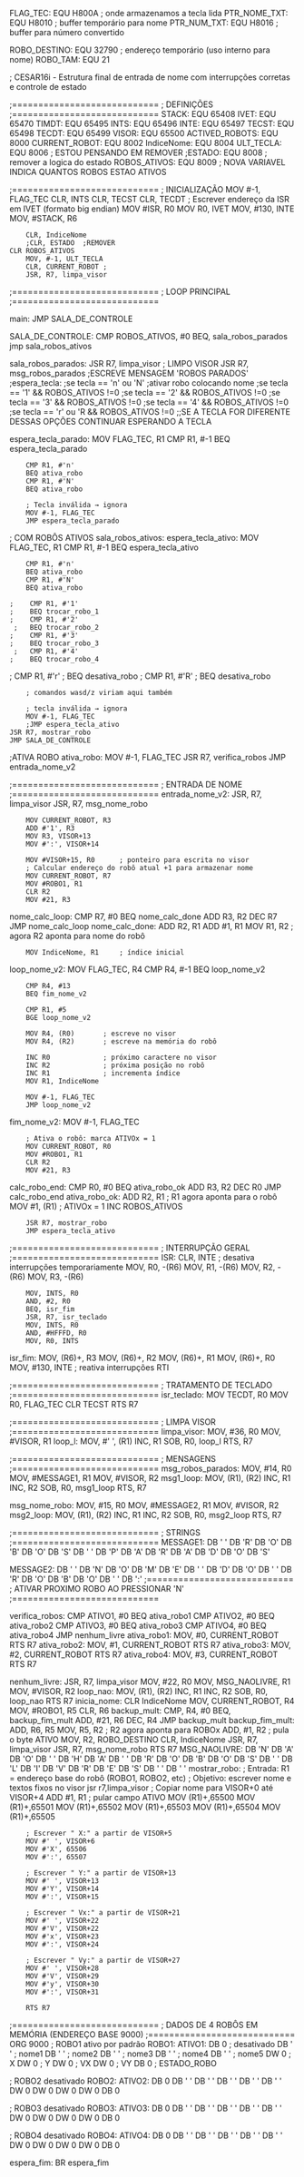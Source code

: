 FLAG_TEC: EQU H800A  ; onde armazenamos a tecla lida
PTR_NOME_TXT:  EQU H8010  ; buffer temporário para nome
PTR_NUM_TXT:   EQU H8016  ; buffer para número convertido

ROBO_DESTINO: EQU 32790  ; endereço temporário (uso interno para nome)
ROBO_TAM: EQU 21

; CESAR16i - Estrutura final de entrada de nome com interrupções corretas e controle de estado

;============================
; DEFINIÇÕES
;============================
STACK:          EQU 65408
IVET:           EQU 65470
TIMDT:          EQU 65495
INTS:           EQU 65496
INTE:           EQU 65497
TECST:          EQU 65498
TECDT:          EQU 65499
VISOR:          EQU 65500
ACTIVED_ROBOTS: EQU 8000
CURRENT_ROBOT:  EQU 8002
IndiceNome:     EQU 8004
ULT_TECLA:      EQU 8006 ; ESTOU PENSANDO EM REMOVER
;ESTADO:         EQU 8008 ; remover a logica do estado
ROBOS_ATIVOS: EQU 8009 ; NOVA VARIAVEL INDICA QUANTOS ROBOS ESTAO ATIVOS

;============================
; INICIALIZAÇÃO
	MOV #-1, FLAG_TEC
        CLR, INTS
        CLR, TECST
        CLR, TECDT
; Escrever endereço da ISR em IVET (formato big endian)
        MOV #ISR, R0
        MOV R0, IVET
        MOV, #130, INTE
        MOV, #STACK, R6

        CLR, IndiceNome
        ;CLR, ESTADO  ;REMOVER
	CLR ROBOS_ATIVOS
        MOV, #-1, ULT_TECLA
        CLR, CURRENT_ROBOT ;
        JSR, R7, limpa_visor

;============================
; LOOP PRINCIPAL
;============================


main:
	JMP SALA_DE_CONTROLE
   
SALA_DE_CONTROLE:
	CMP ROBOS_ATIVOS, #0
        BEQ, sala_robos_parados
	jmp  sala_robos_ativos

sala_robos_parados:
        JSR R7, limpa_visor ; LIMPO VISOR 
        JSR R7, msg_robos_parados ;ESCREVE MENSAGEM 'ROBOS PARADOS'
;espera_tecla:
	;se tecla == 'n' ou 'N'
	;ativar robo colocando nome
	;se tecla == '1'  && ROBOS_ATIVOS !=0
	;se tecla == '2'  && ROBOS_ATIVOS !=0
	;se tecla == '3'  && ROBOS_ATIVOS !=0
	;se tecla == '4' && ROBOS_ATIVOS !=0
	;se tecla == 'r' ou 'R && ROBOS_ATIVOS !=0
	;;SE A TECLA FOR DIFERENTE DESSAS OPÇÕES CONTINUAR ESPERANDO A TECLA

espera_tecla_parado:
        MOV FLAG_TEC, R1
        CMP R1, #-1
        BEQ espera_tecla_parado

        CMP R1, #'n'
        BEQ ativa_robo
        CMP R1, #'N'
        BEQ ativa_robo

        ; Tecla inválida → ignora
        MOV #-1, FLAG_TEC
        JMP espera_tecla_parado

; COM ROBÔS ATIVOS
sala_robos_ativos:
espera_tecla_ativo:
        MOV FLAG_TEC, R1
        CMP R1, #-1
        BEQ espera_tecla_ativo

        CMP R1, #'n'
        BEQ ativa_robo
        CMP R1, #'N'
        BEQ ativa_robo

    ;    CMP R1, #'1'
    ;    BEQ trocar_robo_1
    ;    CMP R1, #'2'
     ;   BEQ trocar_robo_2
    ;    CMP R1, #'3'
    ;    BEQ trocar_robo_3
     ;   CMP R1, #'4'
    ;    BEQ trocar_robo_4

   ;     CMP R1, #'r'
    ;    BEQ desativa_robo
     ;   CMP R1, #'R'
    ;    BEQ desativa_robo

        ; comandos wasd/z viriam aqui também

        ; tecla inválida → ignora
        MOV #-1, FLAG_TEC
        ;JMP espera_tecla_ativo
	JSR R7, mostrar_robo
	JMP SALA_DE_CONTROLE
	


;ATIVA ROBO
ativa_robo:
        MOV #-1, FLAG_TEC
        JSR R7, verifica_robos
        JMP entrada_nome_v2

;============================
; ENTRADA DE NOME
;============================
entrada_nome_v2:
        JSR, R7, limpa_visor
        JSR, R7, msg_nome_robo

        MOV CURRENT_ROBOT, R3
        ADD #'1', R3
        MOV R3, VISOR+13
        MOV #':', VISOR+14

        MOV #VISOR+15, R0      ; ponteiro para escrita no visor
        ; Calcular endereço do robô atual +1 para armazenar nome
        MOV CURRENT_ROBOT, R7
        MOV #ROBO1, R1
        CLR R2
        MOV #21, R3
nome_calc_loop:
        CMP R7, #0
        BEQ nome_calc_done
        ADD R3, R2
        DEC R7
        JMP nome_calc_loop
nome_calc_done:
        ADD R2, R1
        ADD #1, R1
        MOV R1, R2             ; agora R2 aponta para nome do robô

        MOV IndiceNome, R1     ; índice inicial

loop_nome_v2:
        MOV FLAG_TEC, R4
        CMP R4, #-1
        BEQ loop_nome_v2

        CMP R4, #13
        BEQ fim_nome_v2

        CMP R1, #5
        BGE loop_nome_v2

        MOV R4, (R0)       ; escreve no visor
        MOV R4, (R2)       ; escreve na memória do robô

        INC R0             ; próximo caractere no visor
        INC R2             ; próxima posição no robô
        INC R1             ; incrementa índice
        MOV R1, IndiceNome

        MOV #-1, FLAG_TEC
        JMP loop_nome_v2

fim_nome_v2:
        MOV #-1, FLAG_TEC

        ; Ativa o robô: marca ATIVOx = 1
        MOV CURRENT_ROBOT, R0
        MOV #ROBO1, R1
        CLR R2
        MOV #21, R3
calc_robo_end:
        CMP R0, #0
        BEQ ativa_robo_ok
        ADD R3, R2
        DEC R0
        JMP calc_robo_end
ativa_robo_ok:
        ADD R2, R1        ; R1 agora aponta para o robô
        MOV #1, (R1)      ; ATIVOx = 1
        INC ROBOS_ATIVOS

        JSR R7, mostrar_robo
        JMP espera_tecla_ativo

;============================
; INTERRUPÇÃO GERAL
;============================
ISR:
        CLR, INTE  ; desativa interrupções temporariamente
        MOV, R0, -(R6)
        MOV, R1, -(R6)
        MOV, R2, -(R6)
        MOV, R3, -(R6)

        MOV, INTS, R0
        AND, #2, R0
        BEQ, isr_fim
        JSR, R7, isr_teclado
        MOV, INTS, R0
        AND, #HFFFD, R0
        MOV, R0, INTS

isr_fim:
        MOV, (R6)+, R3
        MOV, (R6)+, R2
        MOV, (R6)+, R1
        MOV, (R6)+, R0
        MOV, #130, INTE  ; reativa interrupções
        RTI

;============================
; TRATAMENTO DE TECLADO
;============================
isr_teclado:
        MOV TECDT, R0
        MOV R0, FLAG_TEC
        CLR TECST
        RTS R7


;============================
; LIMPA VISOR
;============================
limpa_visor:
        MOV, #36, R0
        MOV, #VISOR, R1
loop_l:
        MOV, #' ', (R1)
        INC, R1
        SOB, R0, loop_l
        RTS, R7

;============================
; MENSAGENS
;============================
msg_robos_parados:
        MOV, #14, R0
        MOV, #MESSAGE1, R1
        MOV, #VISOR, R2
msg1_loop:
        MOV, (R1), (R2)
        INC, R1
        INC, R2
        SOB, R0, msg1_loop
        RTS, R7

msg_nome_robo:
        MOV, #15, R0
        MOV, #MESSAGE2, R1
        MOV, #VISOR, R2
msg2_loop:
        MOV, (R1), (R2)
        INC, R1
        INC, R2
        SOB, R0, msg2_loop
        RTS, R7

;============================
; STRINGS
;============================
MESSAGE1:
    DB ' '
    DB 'R'
    DB 'O'
    DB 'B'
    DB 'O'
    DB 'S'
    DB ' '
    DB 'P'
    DB 'A'
    DB 'R'
    DB 'A'
    DB 'D'
    DB 'O'
    DB 'S'

MESSAGE2:
    DB ' '
    DB 'N'
    DB 'O'
    DB 'M'
    DB 'E'
    DB ' '
    DB 'D'
    DB 'O'
    DB ' '
    DB 'R'
    DB 'O'
    DB 'B'
    DB 'O'
    DB ' '
    DB ':'
;============================
; ATIVAR PROXIMO ROBO AO PRESSIONAR 'N'
;============================

verifica_robos:
        CMP ATIVO1, #0
        BEQ ativa_robo1
        CMP ATIVO2, #0
        BEQ ativa_robo2
        CMP ATIVO3, #0
        BEQ ativa_robo3
        CMP ATIVO4, #0
        BEQ ativa_robo4
        JMP nenhum_livre
ativa_robo1:
        MOV, #0, CURRENT_ROBOT
        RTS R7
ativa_robo2:
        MOV, #1, CURRENT_ROBOT
        RTS R7
ativa_robo3:
        MOV, #2, CURRENT_ROBOT
        RTS R7
ativa_robo4:
        MOV, #3, CURRENT_ROBOT
        RTS R7

nenhum_livre:
        JSR, R7, limpa_visor
        MOV, #22, R0
        MOV, MSG_NAOLIVRE, R1
        MOV, #VISOR, R2
loop_nao:
        MOV, (R1), (R2)
        INC, R1
        INC, R2
        SOB, R0, loop_nao
	RTS R7
inicia_nome:
	CLR IndiceNome
        MOV, CURRENT_ROBOT, R4
        MOV, #ROBO1, R5
        CLR, R6
backup_mult:
        CMP, R4, #0
        BEQ, backup_fim_mult
        ADD, #21, R6
        DEC, R4
        JMP backup_mult
backup_fim_mult:
        ADD, R6, R5
        MOV, R5, R2  ; R2 agora aponta para ROBOx
        ADD, #1, R2  ; pula o byte ATIVO
        MOV, R2, ROBO_DESTINO
        CLR, IndiceNome
        JSR, R7, limpa_visor
        JSR, R7, msg_nome_robo
        RTS R7
MSG_NAOLIVRE:
    DB 'N'
    DB 'A'
    DB 'O'
    DB ' '
    DB 'H'
    DB 'A'
    DB ' '
    DB 'R'
    DB 'O'
    DB 'B'
    DB 'O'
    DB 'S'
    DB ' '
    DB 'L'
    DB 'I'
    DB 'V'
    DB 'R'
    DB 'E'
    DB 'S'
    DB ' '
    DB ' '
mostrar_robo:
        ; Entrada: R1 = endereço base do robô (ROBO1, ROBO2, etc)
        ; Objetivo: escrever nome e textos fixos no visor
	jsr r7,limpa_visor
        ; Copiar nome para VISOR+0 até VISOR+4
        ADD #1, R1          ; pular campo ATIVO
        MOV (R1)+,65500 
        MOV (R1)+,65501
        MOV (R1)+,65502
        MOV (R1)+,65503
        MOV (R1)+,65504
	MOV (R1)+,65505	

        ; Escrever " X:" a partir de VISOR+5
        MOV #' ', VISOR+6
        MOV #'X', 65506
        MOV #':', 65507

        ; Escrever " Y:" a partir de VISOR+13
        MOV #' ', VISOR+13
        MOV #'Y', VISOR+14
        MOV #':', VISOR+15

        ; Escrever " Vx:" a partir de VISOR+21
        MOV #' ', VISOR+22
        MOV #'V', VISOR+22
        MOV #'x', VISOR+23
        MOV #':', VISOR+24

        ; Escrever " Vy:" a partir de VISOR+27
        MOV #' ', VISOR+28
        MOV #'V', VISOR+29
        MOV #'y', VISOR+30
        MOV #':', VISOR+31

        RTS R7

;============================
; DADOS DE 4 ROBÔS EM MEMÓRIA (ENDEREÇO BASE 9000)
;============================
        ORG 9000
; ROBO1 ativo por padrão
ROBO1:
ATIVO1: DB 0              ; desativado
        DB ' '            ; nome1
        DB ' '            ; nome2
        DB ' '            ; nome3
        DB ' '            ; nome4
        DB ' '            ; nome5
        DW 0              ; X
        DW 0              ; Y
        DW 0              ; VX
        DW 0              ; VY
        DB 0              ; ESTADO_ROBO

; ROBO2 desativado
ROBO2:
ATIVO2: DB 0
        DB ' '
        DB ' '
        DB ' '
        DB ' '
        DB ' '
        DW 0
        DW 0
        DW 0
        DW 0
        DB 0

; ROBO3 desativado
ROBO3:
ATIVO3: DB 0
        DB ' '
        DB ' '
        DB ' '
        DB ' '
        DB ' '
        DW 0
        DW 0
        DW 0
        DW 0
        DB 0

; ROBO4 desativado
ROBO4:
ATIVO4: DB 0
        DB ' '
        DB ' '
        DB ' '
        DB ' '
        DB ' '
        DW 0
        DW 0
        DW 0
        DW 0
        DB 0

espera_fim:
        BR espera_fim
